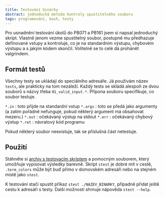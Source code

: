 ```yaml
---
title: Testování binárky
abstract: jednoduchá metoda kontroly spustitelného souboru
tags: programování, bash, testy
---
```


Pro usnadnění testování úkolů do PB071 a PB161 jsem si napsal jednoduchý
skript. Vlastně jenom vezme spustitelný soubor, postupně mu předhazuje
definované vstupy a kontroluje, co je na standardním výstupu, chybovém
výstupu a s jakým kódem skončil. Volitelně se to celé dá prohánět
valgrindem.

## Formát testů

Všechny testy se ukládají do speciálního adresáře. Já používám název `tests`,
ale prakticky na tom nezáleží. Každý tests se skládá alespoň ze dvou souborů s
názvy třeba `01_valid_input.*`. Přípona souboru specifikuje, co soubor testuje.

 `*.in`
  : toto přijde na standardní vstup
 `*.args`
  : toto se předá jako argumenty (a zatím pořádně nefunguje, pokud některý
    argument má obsahovat mezeru.)
 `*.out`
  : očekávaný výstup na stdout
 `*.err`
  : očekávaný chybový výstup
 `*.ret`
  : návratový kód programu

Pokud některý soubor neexistuje, tak se příslušná část netestuje.

## Použití

Stáhněte si [archiv s testovacím skriptem]($root/data/stest.tar.bz2) a pomocným
souborem, který umožňuje vypisovat výsledky barevně. Skript `stest` je dobré
mít v cestě, `.term_colors` může být buď přímo v domovském adresáři nebo na
stejném místě jako `stest`.

K testování stačí spustit příkaz `stest ./NAZEV_BINARKY`, případně přidat ještě
cestu k adresáři s testy. Další možnosti shrnuje nápověda `stest --help`.

